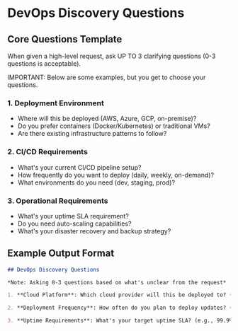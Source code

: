 # DevOps Discovery Questions

## Core Questions Template

When given a high-level request, ask UP TO 3 clarifying questions (0-3 questions is acceptable).

IMPORTANT: Below are some examples, but you get to choose your questions.

### 1. Deployment Environment
- Where will this be deployed (AWS, Azure, GCP, on-premise)?
- Do you prefer containers (Docker/Kubernetes) or traditional VMs?
- Are there existing infrastructure patterns to follow?

### 2. CI/CD Requirements
- What's your current CI/CD pipeline setup?
- How frequently do you want to deploy (daily, weekly, on-demand)?
- What environments do you need (dev, staging, prod)?

### 3. Operational Requirements
- What's your uptime SLA requirement?
- Do you need auto-scaling capabilities?
- What's your disaster recovery and backup strategy?

## Example Output Format
```markdown
## DevOps Discovery Questions

*Note: Asking 0-3 questions based on what's unclear from the request*

1. **Cloud Platform**: Which cloud provider will this be deployed to? (e.g., AWS, Azure, GCP, self-hosted)

2. **Deployment Frequency**: How often do you plan to deploy updates? (e.g., multiple times daily, weekly releases)

3. **Uptime Requirements**: What's your target uptime SLA? (e.g., 99.9%, 99.99%)
```